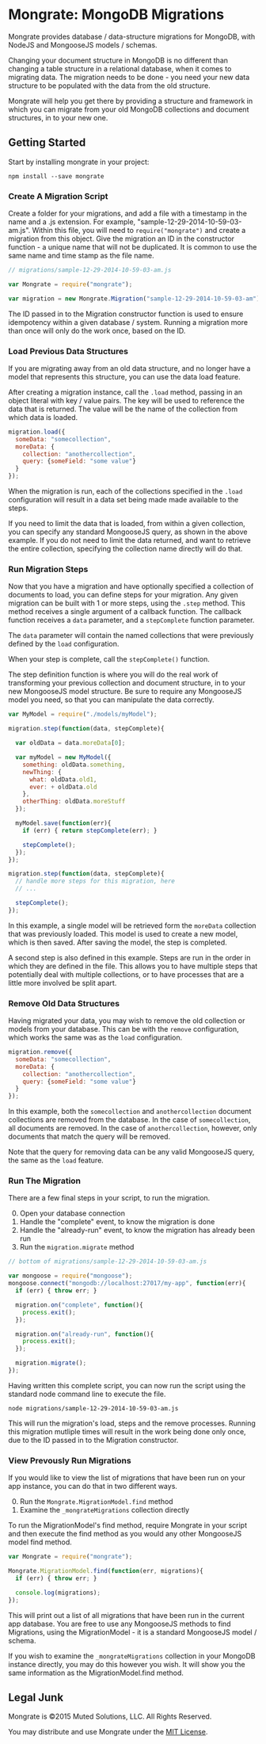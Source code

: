 # Mongrate: MongoDB Migrations

Mongrate provides database / data-structure migrations for MongoDB, with NodeJS and MongooseJS 
models / schemas.

Changing your document structure in MongoDB is no different than changing a table structure
in a relational database, when it comes to migrating data. The migration needs to be done - 
you need your new data structure to be populated with the data from the old structure.

Mongrate will help you get there by providing a structure and framework in which you can
migrate from your old MongoDB collections and document structures, in to your new one.

## Getting Started

Start by installing mongrate in your project:

```
npm install --save mongrate
```

### Create A Migration Script

Create a folder for your migrations, and add a file with a timestamp in the name
and a .js extension. For example, "sample-12-29-2014-10-59-03-am.js". Within this 
file, you will need to `require("mongrate")` and create a migration from this
object. Give the migration an ID in the constructor function - a unique name
that will not be duplicated. It is common to use the same name and time stamp
as the file name.

```js
// migrations/sample-12-29-2014-10-59-03-am.js

var Mongrate = require("mongrate");

var migration = new Mongrate.Migration("sample-12-29-2014-10-59-03-am");
```

The ID passed in to the Migration constructor function is used to ensure
idempotency within a given database / system. Running a migration more than
once will only do the work once, based on the ID.

### Load Previous Data Structures

If you are migrating away from an old data structure, and no longer have a
model that represents this structure, you can use the data load feature.

After creating a migration instance, call the `.load` method, passing in an
object literal with key / value pairs. The key will be used to reference the
data that is returned. The value will be the name of the collection from which
data is loaded.

```js
migration.load({
  someData: "somecollection",
  moreData: {
    collection: "anothercollection",
    query: {someField: "some value"}
  }
});
```

When the migration is run, each of the collections specified in the `.load`
configuration will result in a data set being made made available to the steps.

If you need to limit the data that is loaded, from within a given collection,
you can specify any standard MongooseJS query, as shown in the above example.
If you do not need to limit the data returned, and want to retrieve the entire
collection, specifying the collection name directly will do that.

### Run Migration Steps

Now that you have a migration and have optionally specified a collection of
documents to load, you can define steps for your migration. Any given migration
can be built with 1 or more steps, using the `.step` method. This method receives
a single argument of a callback function. The callback function receives a
`data` parameter, and a `stepComplete` function parameter.

The `data` parameter will contain the named collections that were previously
defined by the `load` configuration.

When your step is complete, call the `stepComplete()` function.

The step definition function is where you will do the real work of transforming
your previous collection and document structure, in to your new MongooseJS
model structure. Be sure to require any MongooseJS model you need, so that you
can manipulate the data correctly.

```js
var MyModel = require("./models/myModel");

migration.step(function(data, stepComplete){

  var oldData = data.moreData[0];

  var myModel = new MyModel({
    something: oldData.something,
    newThing: { 
      what: oldData.old1,
      ever: + oldData.old
    },
    otherThing: oldData.moreStuff
  });

  myModel.save(function(err){
    if (err) { return stepComplete(err); }

    stepComplete();
  });
});

migration.step(function(data, stepComplete){
  // handle more steps for this migration, here
  // ...

  stepComplete();
});
```

In this example, a single model will be retrieved form the `moreData` collection
that was previously loaded. This model is used to create a new model, which is
then saved. After saving the model, the step is completed.

A second step is also defined in this example. Steps are run in the order in
which they are defined in the file. This allows you to have multiple steps that
potentially deal with multiple collections, or to have processes that are 
a little more involved be split apart.

### Remove Old Data Structures

Having migrated your data, you may wish to remove the old collection or models
from your database. This can be with the `remove` configuration, which works
the same was as the `load` configuration.

```js
migration.remove({
  someData: "somecollection",
  moreData: {
    collection: "anothercollection",
    query: {someField: "some value"}
  }
});
```

In this example, both the `somecollection` and `anothercollection` document
collections are removed from the database. In the case of `somecollection`,
all documents are removed. In the case of `anothercollection`, however, only
documents that match the query will be removed.

Note that the query for removing data can be any valid MongooseJS query, the
same as the `load` feature.

### Run The Migration

There are a few final steps in your script, to run the migration.

0. Open your database connection
0. Handle the "complete" event, to know the migration is done
0. Handle the "already-run" event, to know the migration has already been run
0. Run the `migration.migrate` method

```js
// bottom of migrations/sample-12-29-2014-10-59-03-am.js

var mongoose = require("mongoose");
mongoose.connect("mongodb://localhost:27017/my-app", function(err){
  if (err) { throw err; }

  migration.on("complete", function(){
    process.exit();
  });

  migration.on("already-run", function(){
    process.exit();
  });

  migration.migrate();
});
```

Having written this complete script, you can now run the script using the
standard node command line to execute the file.

`node migrations/sample-12-29-2014-10-59-03-am.js`

This will run the migration's load, steps and the remove processes. Running
this migration mutliple times will result in the work being done only once,
due to the ID passed in to the Migration constructor.

### View Prevously Run Migrations

If you would like to view the list of migrations that have been run on your
app instance, you can do that in two different ways.

0. Run the `Mongrate.MigrationModel.find` method
0. Examine the `_mongrateMigrations` collection directly

To run the MigrationModel's find method, require Mongrate in your script
and then execute the find method as you would any other MongooseJS model find
method.

```js
var Mongrate = require("mongrate");

Mongrate.MigrationModel.find(function(err, migrations){
  if (err) { throw err; }

  console.log(migrations);
});
```

This will print out a list of all migrations that have been run in the
current app database. You are free to use any MongooseJS methods to find
Migrations, using the MigrationModel - it is a standard MongooseJS model / 
schema.

If you wish to examine the `_mongrateMigrations` collection in your MongoDB
instance directly, you may do this however you wish. It will show you the same
information as the MigrationModel.find method.

## Legal Junk

Mongrate is &copy;2015 Muted Solutions, LLC. All Rights Reserved.

You may distribute and use Mongrate under the [MIT License](http://mutedsolutions.mit-license.org).
